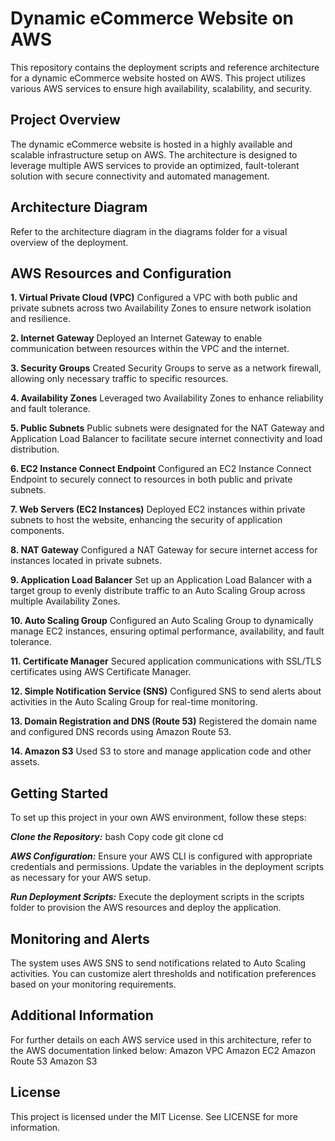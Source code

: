 # Dynamic eCommerce Website on AWS
This repository contains the deployment scripts and reference architecture for a dynamic eCommerce website hosted on AWS. This project utilizes various AWS services to ensure high availability, scalability, and security.

## Project Overview
The dynamic eCommerce website is hosted in a highly available and scalable infrastructure setup on AWS. The architecture is designed to leverage multiple AWS services to provide an optimized, fault-tolerant solution with secure connectivity and automated management.

## Architecture Diagram
Refer to the architecture diagram in the diagrams folder for a visual overview of the deployment.

## AWS Resources and Configuration

**1. Virtual Private Cloud (VPC)**
Configured a VPC with both public and private subnets across two Availability Zones to ensure network isolation and resilience.

**2. Internet Gateway**
Deployed an Internet Gateway to enable communication between resources within the VPC and the internet.

**3. Security Groups**
Created Security Groups to serve as a network firewall, allowing only necessary traffic to specific resources.

**4. Availability Zones**
Leveraged two Availability Zones to enhance reliability and fault tolerance.

**5. Public Subnets**
Public subnets were designated for the NAT Gateway and Application Load Balancer to facilitate secure internet connectivity and load distribution.

**6. EC2 Instance Connect Endpoint**
Configured an EC2 Instance Connect Endpoint to securely connect to resources in both public and private subnets.

**7. Web Servers (EC2 Instances)**
Deployed EC2 instances within private subnets to host the website, enhancing the security of application components.

**8. NAT Gateway**
Configured a NAT Gateway for secure internet access for instances located in private subnets.

**9. Application Load Balancer**
Set up an Application Load Balancer with a target group to evenly distribute traffic to an Auto Scaling Group across multiple Availability Zones.

**10. Auto Scaling Group**
Configured an Auto Scaling Group to dynamically manage EC2 instances, ensuring optimal performance, availability, and fault tolerance.

**11. Certificate Manager**
Secured application communications with SSL/TLS certificates using AWS Certificate Manager.

**12. Simple Notification Service (SNS)**
Configured SNS to send alerts about activities in the Auto Scaling Group for real-time monitoring.

**13. Domain Registration and DNS (Route 53)**
Registered the domain name and configured DNS records using Amazon Route 53.

**14. Amazon S3**
Used S3 to store and manage application code and other assets.

## Getting Started
To set up this project in your own AWS environment, follow these steps:

***Clone the Repository:***
bash
Copy code
git clone <repository-url>
cd <repository-directory>

***AWS Configuration:***
Ensure your AWS CLI is configured with appropriate credentials and permissions.
Update the variables in the deployment scripts as necessary for your AWS setup.

***Run Deployment Scripts:***
Execute the deployment scripts in the scripts folder to provision the AWS resources and deploy the application.

## Monitoring and Alerts
The system uses AWS SNS to send notifications related to Auto Scaling activities. You can customize alert thresholds and notification preferences based on your monitoring requirements.

## Additional Information
For further details on each AWS service used in this architecture, refer to the AWS documentation linked below:
Amazon VPC
Amazon EC2
Amazon Route 53
Amazon S3

## License
This project is licensed under the MIT License. See LICENSE for more information.
